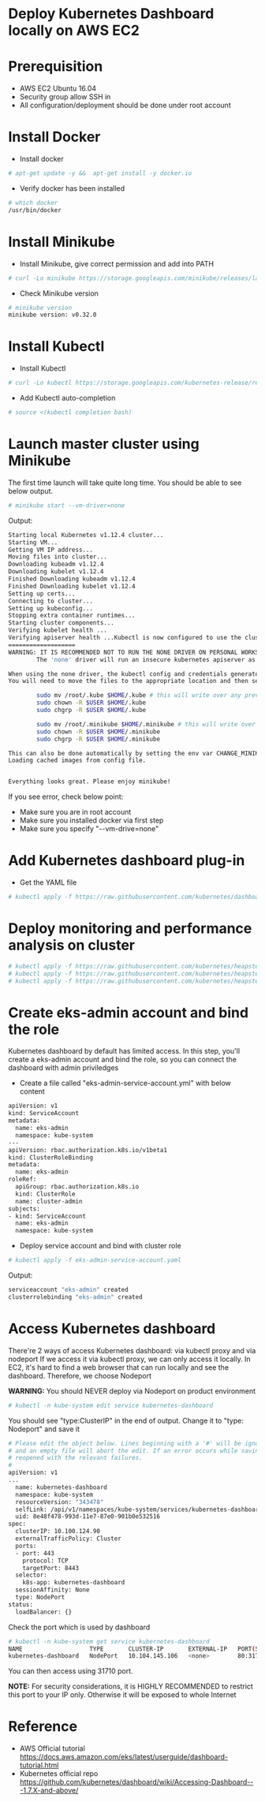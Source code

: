 # Deploy Kubernetes Dashboard locally on AWS EC2


# Prerequisition
- AWS EC2 Ubuntu 16.04
- Security group allow SSH in 
- All configuration/deployment should be done under root account

# Install Docker
- Install docker
```sh
# apt-get update -y &&  apt-get install -y docker.io
```
- Verify docker has been installed  
```sh
# which docker
/usr/bin/docker
```

# Install Minikube
- Install Minikube, give correct permission and add into PATH
```sh
# curl -Lo minikube https://storage.googleapis.com/minikube/releases/latest/minikube-linux-amd64 && chmod +x minikube && sudo mv minikube /usr/local/bin/
```
- Check Minikube version
```sh
# minikube version
minikube version: v0.32.0
```

# Install Kubectl
- Install Kubectl
```sh
# curl -Lo kubectl https://storage.googleapis.com/kubernetes-release/release/v1.8.0/bin/linux/amd64/kubectl && chmod +x kubectl && sudo mv kubectl /usr/local/bin/
```
- Add Kubectl auto-completion
```sh
# source <(kubectl completion bash)
```

# Launch master cluster using Minikube
The first time launch will take quite long time. You should be able to see below output. 
```sh
# minikube start --vm-driver=none
```
Output:
```sh
Starting local Kubernetes v1.12.4 cluster...
Starting VM...
Getting VM IP address...
Moving files into cluster...
Downloading kubeadm v1.12.4
Downloading kubelet v1.12.4
Finished Downloading kubeadm v1.12.4
Finished Downloading kubelet v1.12.4
Setting up certs...
Connecting to cluster...
Setting up kubeconfig...
Stopping extra container runtimes...
Starting cluster components...
Verifying kubelet health ...
Verifying apiserver health ...Kubectl is now configured to use the cluster.
===================
WARNING: IT IS RECOMMENDED NOT TO RUN THE NONE DRIVER ON PERSONAL WORKSTATIONS
        The 'none' driver will run an insecure kubernetes apiserver as root that may leave the host vulnerable to CSRF attacks

When using the none driver, the kubectl config and credentials generated will be root owned and will appear in the root home directory.
You will need to move the files to the appropriate location and then set the correct permissions.  An example of this is below:

        sudo mv /root/.kube $HOME/.kube # this will write over any previous configuration
        sudo chown -R $USER $HOME/.kube
        sudo chgrp -R $USER $HOME/.kube

        sudo mv /root/.minikube $HOME/.minikube # this will write over any previous configuration
        sudo chown -R $USER $HOME/.minikube
        sudo chgrp -R $USER $HOME/.minikube

This can also be done automatically by setting the env var CHANGE_MINIKUBE_NONE_USER=true
Loading cached images from config file.


Everything looks great. Please enjoy minikube!
```
If you see error, check below point:
- Make sure you are in root account
- Make sure you installed docker via first step
- Make sure you specify "--vm-drive=none"

# Add Kubernetes dashboard plug-in
- Get the YAML file
```sh
# kubectl apply -f https://raw.githubusercontent.com/kubernetes/dashboard/v1.10.1/src/deploy/alternative/kubernetes-dashboard.yaml
```

# Deploy monitoring and performance analysis on cluster
```sh
# kubectl apply -f https://raw.githubusercontent.com/kubernetes/heapster/master/deploy/kube-config/influxdb/heapster.yaml
# kubectl apply -f https://raw.githubusercontent.com/kubernetes/heapster/master/deploy/kube-config/influxdb/influxdb.yaml
# kubectl apply -f https://raw.githubusercontent.com/kubernetes/heapster/master/deploy/kube-config/rbac/heapster-rbac.yaml
```

# Create eks-admin account and bind the role
Kubernetes dashboard by default has limited access. In this step, you'll create a eks-admin account and bind the role, so you can connect the dashboard with admin priviledges
- Create a file called "eks-admin-service-account.yml" with below content
```sh
apiVersion: v1
kind: ServiceAccount
metadata:
  name: eks-admin
  namespace: kube-system
---
apiVersion: rbac.authorization.k8s.io/v1beta1
kind: ClusterRoleBinding
metadata:
  name: eks-admin
roleRef:
  apiGroup: rbac.authorization.k8s.io
  kind: ClusterRole
  name: cluster-admin
subjects:
- kind: ServiceAccount
  name: eks-admin
  namespace: kube-system
```
- Deploy service account and bind with cluster role
```sh
# kubectl apply -f eks-admin-service-account.yaml
```
Output:
```sh
serviceaccount "eks-admin" created
clusterrolebinding "eks-admin" created
```

# Access Kubernetes dashboard
There're 2 ways of access Kubernetes dashboard: via kubectl proxy and via nodeport
If we access it via kubectl proxy, we can only access it locally. In EC2, it's hard to find a web browser that can run locally and see the dashboard. Therefore, we choose Nodeport

**WARNING:**
You should NEVER deploy via Nodeport on product environment
```sh
# kubectl -n kube-system edit service kubernetes-dashboard
```
You should see "type:ClusterIP" in the end of output. Change it to "type: Nodeport" and save it
```sh
# Please edit the object below. Lines beginning with a '#' will be ignored,
# and an empty file will abort the edit. If an error occurs while saving this file will be
# reopened with the relevant failures.
#
apiVersion: v1
...
  name: kubernetes-dashboard
  namespace: kube-system
  resourceVersion: "343478"
  selfLink: /api/v1/namespaces/kube-system/services/kubernetes-dashboard-head
  uid: 8e48f478-993d-11e7-87e0-901b0e532516
spec:
  clusterIP: 10.100.124.90
  externalTrafficPolicy: Cluster
  ports:
  - port: 443
    protocol: TCP
    targetPort: 8443
  selector:
    k8s-app: kubernetes-dashboard
  sessionAffinity: None
  type: NodePort
status:
  loadBalancer: {}
```
Check the port which is used by dashboard
```sh
# kubectl -n kube-system get service kubernetes-dashboard
NAME                   TYPE       CLUSTER-IP       EXTERNAL-IP   PORT(S)        AGE
kubernetes-dashboard   NodePort   10.104.145.106   <none>        80:31710/TCP   17m
```
You can then access using 31710 port. 

**NOTE:**
For security considerations, it is HIGHLY RECOMMENDED to restrict this port to your IP only. Otherwise it will be exposed to whole Internet

# Reference
- AWS Official tutorial
https://docs.aws.amazon.com/eks/latest/userguide/dashboard-tutorial.html
- Kubernetes official repo
https://github.com/kubernetes/dashboard/wiki/Accessing-Dashboard---1.7.X-and-above/




